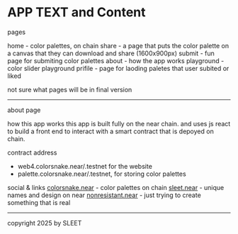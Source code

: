 # APP TEXT and Content


pages

home - color palettes, on chain
share - a page that puts the color palette on a canvas that they can download and share (1600x900px)
submit - fun page for submiting color palettes
about - how the app works
playground - color slider playground
prifile -  page for laoding paletes that user subited or liked

not sure what pages will be in final version



----





about page

how this app works
this app is built fully on the near chain.
and uses js react to build a front end to interact with a smart contract that is depoyed on chain.

contract address
- web4.colorsnake.near/.testnet for the website
- palette.colorsnake.near/.testnet, for storing color palettes

social & links
[colorsnake.near](https://colorsnake.near.social) - color palettes on chain
[sleet.near](https://sleet.near.social) - unique names and design on near
[nonresistant.near](https://nonresistant.near.social) - just trying to create something that is real



---

copyright 2025 by SLEET